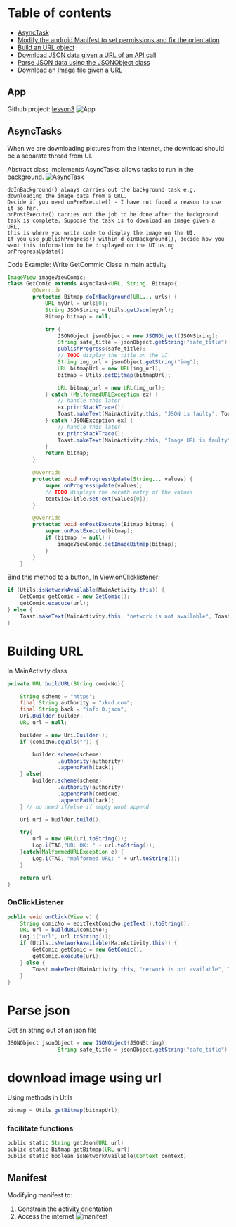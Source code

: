 # Table of contents
- [AsyncTask](##AsyncTasks)
- [Modify the android Manifest to set permissions and fix the orientation](#Manifest)
- [Build an URL object](#Building-URL)
- [Download JSON data given a URL of an API call](##AsyncTasks)
- [Parse JSON data using the JSONObject class](#Parse-json)
- [Download an Image file given a URL](#download-image-using-url)



## App 
Github project: [lesson3](https://github.com/ISTD50001/lesson-3-Emrys-Hong/blob/master/app/src/main/java/com/example/norman_lee/comicapp/MainActivity.java)
![App](Images/GetComic.png)

## AsyncTasks 
When we are downloading pictures from the internet, the download should be a separate thread from UI.

Abstract class implements AsyncTasks allows tasks to run in the background.
![AsyncTask](Images/AsyncTask.png)

```
doInBackground() ​​always carries out the background task e.g. downloading the image data from a URL.
Decide if you need ​onPreExecute()​​ - I have not found a reason to use it so far.
onPostExecute() ​​carries out the job to be done after the background task is complete. Suppose the task is to download an image given a URL, 
this is where you write code to display the image on the UI.
If you use ​publishProgress()​​ within d​ oInBackground()​​, decide how you want this information to be displayed on the UI using ​onProgressUpdate()
```

Code Example:
Write GetCommic Class in main activity
```java
ImageView imageViewComic;
class GetComic extends AsyncTask<URL, String, Bitmap>{
        @Override
        protected Bitmap doInBackground(URL... urls) {
            URL myUrl = urls[0];
            String JSONString = Utils.getJson(myUrl);
            Bitmap bitmap = null;

            try {
                JSONObject jsonObject = new JSONObject(JSONString);
                String safe_title = jsonObject.getString("safe_title");
                publishProgress(safe_title);
                // TODO display the title on the UI
                String img_url = jsonObject.getString("img");
                URL bitmapUrl = new URL(img_url);
                bitmap = Utils.getBitmap(bitmapUrl);

                URL bitmap_url = new URL(img_url);
            } catch (MalformedURLException ex) {
                // handle this later
                ex.printStackTrace();
                Toast.makeText(MainActivity.this, "JSON is faulty", Toast.LENGTH_LONG).show();
            } catch (JSONException ex) {
                // handle this later
                ex.printStackTrace();
                Toast.makeText(MainActivity.this, "Image URL is faulty", Toast.LENGTH_LONG).show();
            }
            return bitmap;
        }

        @Override
        protected void onProgressUpdate(String... values) {
            super.onProgressUpdate(values);
            // TODO displays the zeroth entry of the values
            textViewTitle.setText(values[0]);
        }

        @Override
        protected void onPostExecute(Bitmap bitmap) {
            super.onPostExecute(bitmap);
            if (bitmap != null) {
                imageViewComic.setImageBitmap(bitmap);
            }
        }
    }
```

Bind this method to a button, In View.onClicklistener:
```java
if (Utils.isNetworkAvailable(MainActivity.this)) {
    GetComic getComic = new GetComic();
    getComic.execute(url);
} else {
    Toast.makeText(MainActivity.this, "network is not available", Toast.LENGTH_LONG).show();
}
```

# Building URL
In MainActivity class
```java
private URL buildURL(String comicNo){

    String scheme = "https";
    final String authority = "xkcd.com";
    final String back = "info.0.json";
    Uri.Builder builder;
    URL url = null;

    builder = new Uri.Builder();
    if (comicNo.equals("")) {

        builder.scheme(scheme)
                .authority(authority)
                .appendPath(back);
    } else{
        builder.scheme(scheme)
                .authority(authority)
                .appendPath(comicNo)
                .appendPath(back);
    } // no need if/else if empty wont append

    Uri uri = builder.build();

    try{
        url = new URL(uri.toString());
        Log.i(TAG,"URL OK: " + url.toString());
    }catch(MalformedURLException e) {
        Log.i(TAG, "malformed URL: " + url.toString());
    }

    return url;
}
```

### OnClickListener
```java
public void onClick(View v) {
    String comicNo = editTextComicNo.getText().toString();
    URL url = buildURL(comicNo);
    Log.i("url", url.toString());
    if (Utils.isNetworkAvailable(MainActivity.this)) {
        GetComic getComic = new GetComic();
        getComic.execute(url);
    } else {
        Toast.makeText(MainActivity.this, "network is not available", Toast.LENGTH_LONG).show();
    }
}
```
# Parse json
Get an string out of an json file
```java
JSONObject jsonObject = new JSONObject(JSONString);
                String safe_title = jsonObject.getString("safe_title");
```

# download image using url
Using methods in Utils
```java
bitmap = Utils.getBitmap(bitmapUrl);
```



### facilitate functions
```java
public​ ​static​ String ​getJson​(URL url) 
public​ ​static​ Bitmap ​getBitmap​(URL url)
public​ ​static​ ​boolean​ ​isNetworkAvailable​(Context context)
```







## Manifest
Modifying manifest to:
1. Constrain the activity orientation
2. Access the internet
![manifest](Images/Manifest.png)